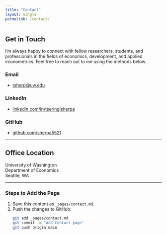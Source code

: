 ```yaml
---
title: "Contact"
layout: single
permalink: /contact/
---
```


## Get in Touch

I’m always happy to connect with fellow researchers, students, and professionals in the fields of economics, development, and applied econometrics. Feel free to reach out to me using the methods below:

### Email
- [tsherp@uw.edu](mailto:tsherp@uw.edu)

### LinkedIn
- [linkedin.com/in/tseringlsherpa](https://linkedin.com/in/tseringlsherpa)

### GitHub
- [github.com/sherpa5521](https://github.com/sherpa5521)

---

## Office Location
University of Washington  
Department of Economics  
Seattle, WA  

---

### Steps to Add the Page
1. Save this content as `_pages/contact.md`.
2. Push the changes to GitHub:
   ```bash
   git add _pages/contact.md
   git commit -m "Add Contact page"
   git push origin main

